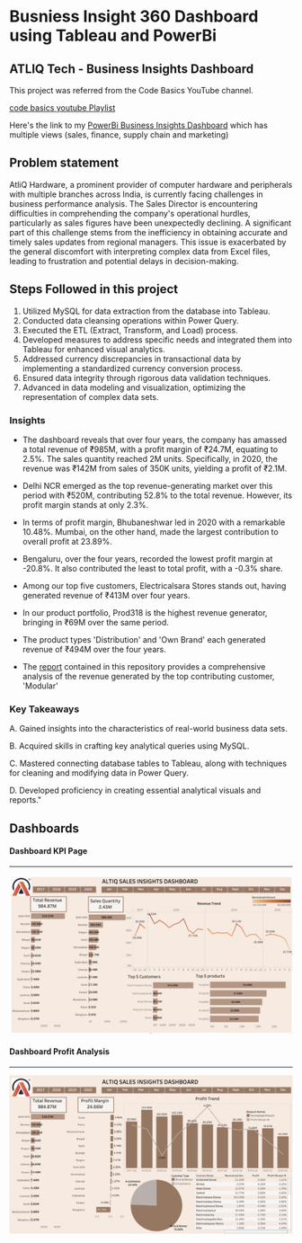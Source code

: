 # Busniess Insight 360 Dashboard using Tableau and PowerBi 
## ATLIQ Tech - Business Insights Dashboard 

This project was referred from the Code Basics YouTube channel. 

[code basics youtube Playlist](https://www.youtube.com/watch?v=CCNd2fUfFkk&list=PLeo1K3hjS3usDI9XeUgjNZs6VnE0meBrL)

Here's the link to my [PowerBi Business Insights Dashboard](https://app.powerbi.com/view?r=eyJrIjoiMzJhZjk4YTQtYjdkYS00ZTQwLWJmNjctZGE0M2ZlYjQ4NjY5IiwidCI6ImM2ZTU0OWIzLTVmNDUtNDAzMi1hYWU5LWQ0MjQ0ZGM1YjJjNCJ9) which has multiple views (sales, finance, supply chain and marketing)

## Problem statement

AtliQ Hardware, a prominent provider of computer hardware and peripherals with multiple branches across India, is currently facing challenges in business performance analysis. The Sales Director is encountering difficulties in comprehending the company's operational hurdles, particularly as sales figures have been unexpectedly declining. A significant part of this challenge stems from the inefficiency in obtaining accurate and timely sales updates from regional managers. This issue is exacerbated by the general discomfort with interpreting complex data from Excel files, leading to frustration and potential delays in decision-making.


## Steps Followed in this project

1. Utilized MySQL for data extraction from the database into Tableau.
2. Conducted data cleansing operations within Power Query.
3. Executed the ETL (Extract, Transform, and Load) process.
4. Developed measures to address specific needs and integrated them into Tableau for enhanced visual analytics.
5. Addressed currency discrepancies in transactional data by implementing a standardized currency conversion process.
6. Ensured data integrity through rigorous data validation techniques.
7.  Advanced in data modeling and visualization, optimizing the representation of complex data sets.


###  Insights

- The dashboard reveals that over four years, the company has amassed a total revenue of ₹985M, with a profit margin of ₹24.7M, equating to 2.5%. The sales quantity reached 2M units. Specifically, in 2020, the revenue was ₹142M from sales of 350K units, yielding a profit of ₹2.1M.

- Delhi NCR emerged as the top revenue-generating market over this period with ₹520M, contributing 52.8% to the total revenue. However, its profit margin stands at only 2.3%.

- In terms of profit margin, Bhubaneshwar led in 2020 with a remarkable 10.48%. Mumbai, on the other hand, made the largest contribution to overall profit at 23.89%.

- Bengaluru, over the four years, recorded the lowest profit margin at -20.8%. It also contributed the least to total profit, with a -0.3% share.

- Among our top five customers, Electricalsara Stores stands out, having generated revenue of ₹413M over four years.

- In our product portfolio, Prod318 is the highest revenue generator, bringing in ₹69M over the same period.

- The product types 'Distribution' and 'Own Brand' each generated revenue of ₹494M over the four years.

- The [report](https://github.com/jrnerupudinho/Data-Analysis---ATLIQ-Tech/blob/main/Report%20-%20Altiq%20.key) contained in this repository provides a comprehensive analysis of the revenue generated by the top contributing customer, 'Modular'
  
### Key Takeaways

A. Gained insights into the characteristics of real-world business data sets.

B. Acquired skills in crafting key analytical queries using MySQL.

C. Mastered connecting database tables to Tableau, along with techniques for cleaning and modifying data in Power Query.

D. Developed proficiency in creating essential analytical visuals and reports."

## Dashboards

#### Dashboard KPI Page

-------
 <img src="https://github.com/jrnerupudinho/Data-Analysis---ATLIQ-Tech/blob/main/Dashboard.png" class="center">
 

 #### Dashboard Profit Analysis
 
 -----------
 
  <img src="https://github.com/jrnerupudinho/Data-Analysis---ATLIQ-Tech/blob/main/Profit%20Dashboard.png" class="center">






